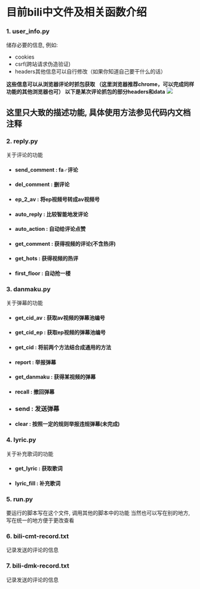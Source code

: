 # 目前bili中文件及相关函数介绍
### 1. user_info.py
储存必要的信息, 例如:
 - cookies
 - csrf(跨站请求伪造验证)
 - headers其他信息可以自行修改（如果你知道自己要干什么的话）

 **这些信息可以从浏览器评论时抓包获取
 （这里浏览器推荐chrome，可以完成同样功能的其他浏览器也可）
 以下是某次评论抓包的部分headers和data**
 ![](assets/markdown-img-paste-2018081521582033.png)
## **这里只大致的描述功能, 具体使用方法参见代码内文档注释**
### 2. reply.py
关于评论的功能
 - #### send_comment : fa♂评论
 - #### del_comment : 删评论
 - #### ep_2_av : 将ep视频号转成av视频号
 - #### auto_reply : 比较智能地发评论
 - #### auto_action : 自动给评论点赞
 - #### get_comment : 获得视频的评论(不含热评)
 - #### get_hots : 获得视频的热评
 - #### first_floor : 自动抢一楼

### 3. danmaku.py
关于弹幕的功能
- #### get_cid_av : 获取av视频的弹幕池编号
- #### get_cid_ep : 获取ep视频的弹幕池编号
- #### get_cid : 将前两个方法结合成通用的方法
- #### report : 举报弹幕
- #### get_danmaku : 获得某视频的弹幕
- #### recall : 撤回弹幕
- ### send : 发送弹幕
- #### clear : 按照一定的规则举报违规弹幕(未完成)

### 4. lyric.py
关于补充歌词的功能
- #### get_lyric : 获取歌词
- #### lyric_fill : 补充歌词
### 5. run.py
要运行的脚本写在这个文件, 调用其他的脚本中的功能
当然也可以写在别的地方, 写在统一的地方便于更改查看
### 6. bili-cmt-record.txt
记录发送的评论的信息
### 7. bili-dmk-record.txt
记录发送的评论的信息
